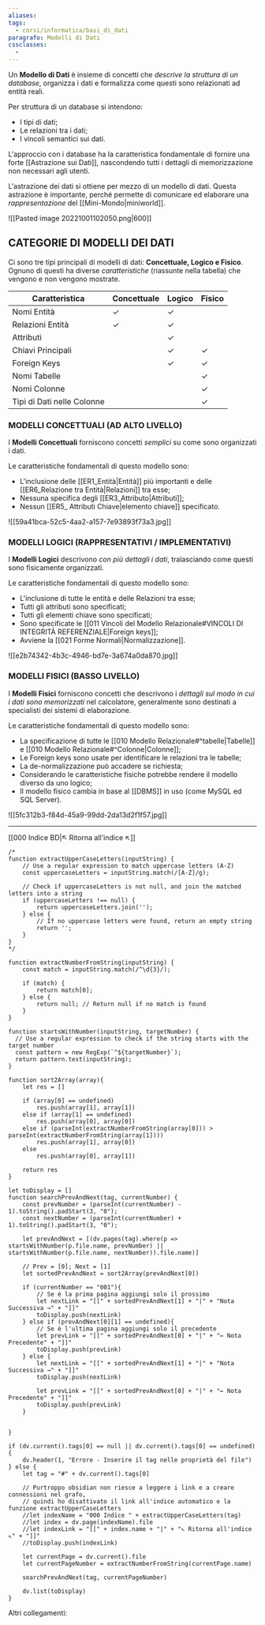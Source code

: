 ```yaml
---
aliases: 
tags:
  - corsi/informatica/basi_di_dati
paragrafo: Modelli di Dati
cssclasses:
  - 
---
```

Un **Modello di Dati** è insieme di concetti che *descrive la struttura di un database*, organizza i dati e formalizza come questi sono relazionati ad entità reali.

Per struttura di un database si intendono:
- I tipi di dati;
- Le relazioni tra i dati;
- I vincoli semantici sui dati.

L'approccio con i database ha la caratteristica fondamentale di fornire una forte [[Astrazione sui Dati]], nascondendo tutti i dettagli di memorizzazione non necessari agli utenti.

L'astrazione dei dati si ottiene per mezzo di un modello di dati. Questa astrazione è importante, perché permette di comunicare ed elaborare una *rappresentazione* del [[Mini-Mondo|miniworld]].

![[Pasted image 20221001102050.png|600]]

## CATEGORIE DI MODELLI DEI DATI
Ci sono tre tipi principali di modelli di dati: **Concettuale, Logico e Fisico**.
Ognuno di questi ha diverse *caratteristiche* (riassunte nella tabella) che vengono e non vengono mostrate.

| Caratteristica             | Concettuale | Logico | Fisico |
| -------------------------- | ----------- | ------ | ------ |
| Nomi Entità                | ✓           | ✓      |        |
| Relazioni Entità           | ✓           | ✓      |        |
| Attributi                  |             | ✓      |        |
| Chiavi Principali          |             | ✓      | ✓      |
| Foreign Keys               |             | ✓      | ✓      |
| Nomi Tabelle               |             |        | ✓      |
| Nomi Colonne               |             |        | ✓      |
| Tipi di Dati nelle Colonne |             |        | ✓      |

### MODELLI CONCETTUALI (AD ALTO LIVELLO)
I **Modelli Concettuali** forniscono concetti *semplici* su come sono organizzati i dati. 

Le caratteristiche fondamentali di questo modello sono:
- L'inclusione delle [[ER1_Entità|Entità]] più importanti e delle [[ER6_Relazione tra Entità|Relazioni]] tra esse;
- Nessuna specifica degli [[ER3_Attributo|Attributi]];
- Nessun [[ER5_ Attributi Chiave|elemento chiave]] specificato.


![[59a41bca-52c5-4aa2-a157-7e93893f73a3.jpg]]

### MODELLI LOGICI (RAPPRESENTATIVI / IMPLEMENTATIVI)
I **Modelli Logici** descrivono *con più dettagli i dati*, tralasciando come questi sono fisicamente organizzati.

Le caratteristiche fondamentali di questo modello sono:
- L'inclusione di tutte le entità e delle Relazioni tra esse;
- Tutti gli attributi sono specificati;
- Tutti gli elementi chiave sono specificati;
- Sono specificate le [[011 Vincoli del Modello Relazionale#VINCOLI DI INTEGRITÀ REFERENZIALE|Foreign keys]];
- Avviene la [[021 Forme Normali|Normalizzazione]].

![[e2b74342-4b3c-4946-bd7e-3a674a0da870.jpg]]

### MODELLI FISICI (BASSO LIVELLO)
I **Modelli Fisici** forniscono concetti che descrivono i *dettagli sul modo in cui i dati sono memorizzati* nel calcolatore, generalmente sono destinati a specialisti dei sistemi di elaborazione.

Le caratteristiche fondamentali di questo modello sono:
- La specificazione di tutte le [[010 Modello Relazionale#^tabelle|Tabelle]] e [[010 Modello Relazionale#^Colonne|Colonne]];
- Le Foreign keys sono usate per identificare le relazioni tra le tabelle;
- La de-normalizzazione può accadere se richiesta;
- Considerando le caratteristiche fisiche potrebbe rendere il modello diverso da uno logico;
- Il modello fisico cambia in base al [[DBMS]] in uso (come MySQL ed SQL Server).

![[5fc312b3-f84d-45a9-99dd-2da13d2f1f57.jpg]]





___
[[000 Indice BD|↖ Ritorna all'indice ↖]]

```dataviewjs
/*
function extractUpperCaseLetters(inputString) {
	// Use a regular expression to match uppercase letters (A-Z)
	const uppercaseLetters = inputString.match(/[A-Z]/g);
	
	// Check if uppercaseLetters is not null, and join the matched letters into a string
	if (uppercaseLetters !== null) {
		return uppercaseLetters.join('');
	} else {
	    // If no uppercase letters were found, return an empty string
	    return '';
	}
}
*/

function extractNumberFromString(inputString) {
	const match = inputString.match(/^\d{3}/);
	
	if (match) {
		return match[0];
	} else {
		return null; // Return null if no match is found
	}
}

function startsWithNumber(inputString, targetNumber) {
  // Use a regular expression to check if the string starts with the target number
  const pattern = new RegExp(`^${targetNumber}`);
  return pattern.test(inputString);
}

function sort2Array(array){
	let res = []
	
	if (array[0] == undefined)
		res.push(array[1], array[1])
	else if (array[1] == undefined)
		res.push(array[0], array[0])
	else if (parseInt(extractNumberFromString(array[0])) > parseInt(extractNumberFromString(array[1])))
		res.push(array[1], array[0])
	else
		res.push(array[0], array[1])
	
	return res
}

let toDisplay = []
function searchPrevAndNext(tag, currentNumber) {
	const prevNumber = (parseInt(currentNumber) - 1).toString().padStart(3, "0");
	const nextNumber = (parseInt(currentNumber) + 1).toString().padStart(3, "0");
	
	let prevAndNext = [(dv.pages(tag).where(p => startsWithNumber(p.file.name, prevNumber) || startsWithNumber(p.file.name, nextNumber)).file.name)]
	
	// Prev = [0]; Next = [1]
	let sortedPrevAndNext = sort2Array(prevAndNext[0])
	
	if (currentNumber == "001"){ 
		// Se è la prima pagina aggiungi solo il prossimo
		let nextLink = "[[" + sortedPrevAndNext[1] + "|" + "Nota Successiva →" + "]]"
		toDisplay.push(nextLink)
	} else if (prevAndNext[0][1] == undefined){
		// Se è l'ultima pagina aggiungi solo il precedente
		let prevLink = "[[" + sortedPrevAndNext[0] + "|" + "← Nota Precedente" + "]]"
		toDisplay.push(prevLink)
	} else {
		let nextLink = "[[" + sortedPrevAndNext[1] + "|" + "Nota Successiva →" + "]]"
		toDisplay.push(nextLink)
		
		let prevLink = "[[" + sortedPrevAndNext[0] + "|" + "← Nota Precedente" + "]]"
		toDisplay.push(prevLink)
	}
	
	
}

if (dv.current().tags[0] == null || dv.current().tags[0] == undefined){
	dv.header(1, "Errore - Inserire il tag nelle proprietà del file")
} else {
	let tag = "#" + dv.current().tags[0]

	// Purtroppo obsidian non riesce a leggere i link e a creare connessioni nel grafo,
	// quindi ho disattivato il link all'indice automatico e la funzione extractUpperCaseLetters
	//let indexName = "000 Indice " + extractUpperCaseLetters(tag)
	//let index = dv.page(indexName).file
	//let indexLink = "[[" + index.name + "|" + "↖ Ritorna all'indice ↖" + "]]"
	//toDisplay.push(indexLink)
	
	let currentPage = dv.current().file
	let currentPageNumber = extractNumberFromString(currentPage.name)
	
	searchPrevAndNext(tag, currentPageNumber)
	
	dv.list(toDisplay)
}
```

Altri collegamenti: 